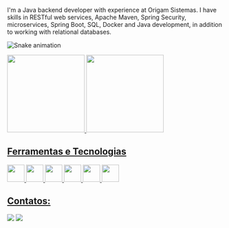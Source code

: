I'm a Java backend developer with experience at Origam Sistemas. I have skills in RESTful web services, Apache Maven, Spring Security, microservices, Spring Boot, SQL, Docker and Java development, in addition to working with relational databases.


![Snake animation](https://github.com/alexandrekonomi/alexandrekonomi/blob/output/github-contribution-grid-snake.svg)

<div>
<a href="https://github.com/alexandrekonomi">
<img height="180em" src="https://github-readme-stats.vercel.app/api/top-langs/?username=alexandrekonomi&layout=compact&langs_count=7&theme=dracula"/>
<img height="180em" src="https://github-readme-stats.vercel.app/api?username=alexandrekonomi&show_icons=true&theme=dracula&include_all_commits=true&count_private=true"/>
</div>


## Ferramentas e Tecnologias

<img src="https://cdn.jsdelivr.net/gh/devicons/devicon/icons/git/git-original.svg" width="40" height="40"/> <img src="https://cdn.jsdelivr.net/gh/devicons/devicon/icons/java/java-original-wordmark.svg" width="40" height="40" /> <img src="https://cdn.jsdelivr.net/gh/devicons/devicon/icons/docker/docker-plain.svg" width="40" height="40" /> <img src="https://cdn.jsdelivr.net/gh/devicons/devicon/icons/mysql/mysql-original-wordmark.svg" width="40" height="40" /> <img src="https://cdn.jsdelivr.net/gh/devicons/devicon/icons/postgresql/postgresql-plain.svg" width="40" height="40" /> <img src="https://cdn.jsdelivr.net/gh/devicons/devicon/icons/spring/spring-original-wordmark.svg" width="40" height="40" />

## Contatos:

<div>

<a href = "mailto:alexandrekonomi1234@gmail.com"><img src="https://img.shields.io/badge/Gmail-D14836?style=for-the-badge&logo=gmail&logoColor=white" target="_blank"></a>
<a href="https://www.linkedin.com/in/alexandre-konomi-866065213/" target="_blank"><img src="https://img.shields.io/badge/-LinkedIn-%230077B5?style=for-the-badge&logo=linkedin&logoColor=white" target="_blank"></a>   
</div>





<!--
**alexandrekonomi/alexandrekonomi** is a ✨ _special_ ✨ repository because its `README.md` (this file) appears on your GitHub profile.

Here are some ideas to get you started:

- 🔭 I’m currently working on ...
- 🌱 I’m currently learning ...
- 👯 I’m looking to collaborate on ...
- 🤔 I’m looking for help with ...
- 💬 Ask me about ...
- 📫 How to reach me: ...
- 😄 Pronouns: ...
- ⚡ Fun fact: ...
-->
